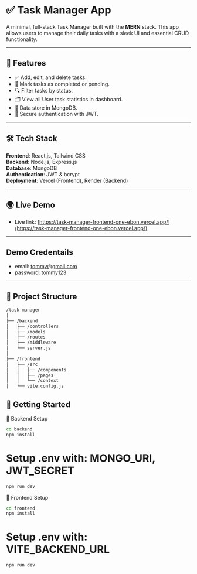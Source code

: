 # ✅ Task Manager App

A minimal, full-stack Task Manager built with the **MERN** stack. This app allows users to manage their daily tasks with a sleek UI and essential CRUD functionality.

---

## 🧩 Features

- ✅ Add, edit, and delete tasks.
- 📌 Mark tasks as completed or pending.
- 🔍 Filter tasks by status.
- 🗂️ View all User task statistics in dashboard.
- 💾 Data store in MongoDB.
- 🔐 Secure authentication with JWT.

---

## 🛠 Tech Stack

**Frontend**: React.js, Tailwind CSS  
**Backend**: Node.js, Express.js  
**Database**: MongoDB  
**Authentication**: JWT & bcrypt  
**Deployment**: Vercel (Frontend), Render (Backend)

---

## 🌍 Live Demo

- Live link: [https://task-manager-frontend-one-ebon.vercel.app/](https://task-manager-frontend-one-ebon.vercel.app/)  

---

## Demo Credentails

- email: tommy@gmail.com
- password: tommy123

---

## 📁 Project Structure

```bash
/task-manager
│
├── /backend
│   ├── /controllers
│   ├── /models
│   ├── /routes
│   ├── /middleware
│   └── server.js
│
├── /frontend
│   ├── /src
│   │   ├── /components
│   │   ├── /pages
│   │   └── /context
│   └── vite.config.js

```

## 🚀 Getting Started
🔧 Backend Setup
```bash
cd backend
npm install

```
# Setup .env with: MONGO_URI, JWT_SECRET
```bash
npm run dev
```

🎨 Frontend Setup
```bash
cd frontend
npm install
```

# Setup .env with: VITE_BACKEND_URL
```bash
npm run dev
```
